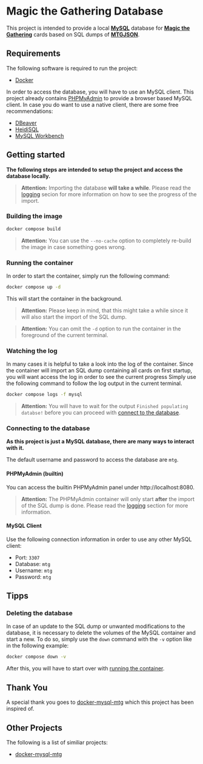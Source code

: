 # Magic the Gathering Database

This project is intended to provide a local **[MySQL](https://www.mysql.com/)** database for **[Magic the Gathering](https://magic.wizards.com/en)** cards based on SQL dumps of **[MTGJSON](https://mtgjson.com)**.

## Requirements

The following software is required to run the project:

- [Docker](https://www.docker.com/)

In order to access the database, you will have to use an MySQL client. This project already contains [PHPMyAdmin](https://www.phpmyadmin.net/) to provide a browser based MySQL client. In case you do want to use a native client, there are some free recommendations:

- [DBeaver](https://dbeaver.io/)
- [HeidiSQL](https://www.heidisql.com/)
- [MySQL Workbench](https://dev.mysql.com/downloads/workbench/)

## Getting started

**The following steps are intended to setup the project and access the database locally.**

> **Attention:** Importing the database __will take a while__. Please read the [logging](#watching-the-log) secion for more information on how to see the progress of the import.

### Building the image

```sh
docker compose build
```

> **Attention:** You can use the `--no-cache` option to completely re-build the image in case something goes wrong.

### Running the container

In order to start the container, simply run the following command:

```sh
docker compose up -d
```

This will start the container in the background. 

> **Attention:** Please keep in mind, that this might take a while since it will also start the import of the SQL dump.

> **Attention:** You can omit the `-d` option to run the container in the foreground of the current terminal.

### Watching the log

In many cases it is helpful to take a look into the log of the container. Since the container will import an SQL dump containing all cards on first startup, you will want access the log in order to see the current progress Simply use the following command to follow the log output in the current terminal.

```sh
docker compose logs -f mysql
```

> **Attention:** You will have to wait for the output `Finished populating databse!` before you can proceed with [connect to the database](#connecting-to-the-database).

### Connecting to the database

**As this project is just a MySQL database, there are many ways to interact with it.**

The default username and password to access the database are `mtg`.

#### PHPMyAdmin (builtin)

You can access the builtin PHPMyAdmin panel under http://localhost:8080.

> **Attention:** The PHPMyAdmin container will only start **after** the import of the SQL dump is done. Please read the [logging](#watching-the-log) section for more information.

#### MySQL Client

Use the following connection information in order to use any other MySQL client:

- Port: `3307`
- Database: `mtg`
- Username: `mtg`
- Password: `mtg`

## Tipps

### Deleting the database

In case of an update to the SQL dump or unwanted modifications to the database, it is necessary to delete the volumes of the MySQL container and start a new. To do so, simply use the `down` command with the `-v` option like in the following example:

```sh
docker compose down -v
```

After this, you will have to start over with [running the container](#running-the-container).

## Thank You

A special thank you goes to [docker-mysql-mtg](https://github.com/CallMeHK/docker-mysql-mtg) which this project has been inspired of.

## Other Projects

The following is a list of similiar projects:

- [docker-mysql-mtg](https://github.com/CallMeHK/docker-mysql-mtg)